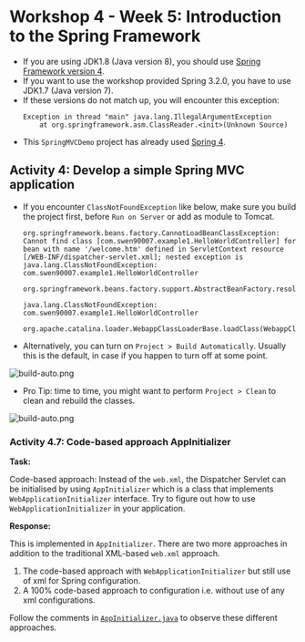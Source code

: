 # Workshop 4 - Week 5: Introduction to the Spring Framework

- If you are using JDK1.8 (Java version 8), you should use [Spring Framework version 4][1].
- If you want to use the workshop provided Spring 3.2.0, you have to use JDK1.7 (Java version 7).
- If these versions do not match up, you will encounter this exception:
    ```
    Exception in thread "main" java.lang.IllegalArgumentException
        at org.springframework.asm.ClassReader.<init>(Unknown Source)
    ```
- This `SpringMVCDemo` project has already used [Spring 4][1].

[1]: https://repo.spring.io/release/org/springframework/spring/4.3.9.RELEASE/spring-framework-4.3.9.RELEASE-dist.zip


## Activity 4: Develop a simple Spring MVC application

- If you encounter `ClassNotFoundException` like below, make sure you build the project first, before `Run on Server` or add as module to Tomcat.

    ```
    org.springframework.beans.factory.CannotLoadBeanClassException: Cannot find class [com.swen90007.example1.HelloWorldController] for bean with name '/welcome.htm' defined in ServletContext resource [/WEB-INF/dispatcher-servlet.xml]; nested exception is java.lang.ClassNotFoundException: com.swen90007.example1.HelloWorldController
        org.springframework.beans.factory.support.AbstractBeanFactory.resolveBeanClass(AbstractBeanFactory.java:1385)
     
    java.lang.ClassNotFoundException: com.swen90007.example1.HelloWorldController
        org.apache.catalina.loader.WebappClassLoaderBase.loadClass(WebappClassLoaderBase.java:1285)
    ```

- Alternatively, you can turn on `Project > Build Automatically`. Usually this is the default, in case if you happen to turn off at some point.

![build-auto.png](https://www.dropbox.com/s/gfqjso367xfcdc4/build-auto.png?raw=1)

- Pro Tip: time to time, you might want to perform `Project > Clean` to clean and rebuild the classes.

![build-auto.png](https://www.dropbox.com/s/w27iuw8zynmd84y/build-clean.png?raw=1)

### Activity 4.7: Code-based approach AppInitializer

**Task:**

Code-based approach: Instead of the `web.xml`, the Dispatcher Servlet can be initialised by using `AppInitializer` which is a class that implements `WebApplicationInitializer` interface. Try to figure out how to use `WebApplicationInitializer` in your application.

**Response:**

This is implemented in `AppInitializer`. There are two more approaches in addition to the traditional XML-based `web.xml` approach.

1. The code-based approach with `WebApplicationInitializer` but still use of xml for Spring configuration.
2. A 100% code-based approach to configuration i.e. without use of any xml configurations.

Follow the comments in [`AppInitializer.java`](src/com/swen90007/example1/AppInitializer.java) to observe these different approaches.
